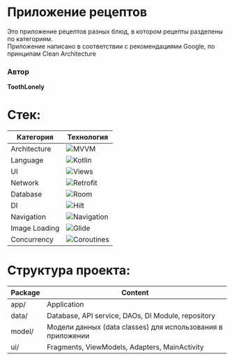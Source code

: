 # Приложение рецептов

Это приложение рецептов разных блюд, в котором рецепты разделены по категориям.  
Приложение написано в соответствии с рекомендациями Google, по принципам Clean Architecture

### Автор

**ToothLonely**

# Стек:

| Категория     | Технология                                                          |
|---------------|---------------------------------------------------------------------|
| Architecture  | ![MVVM](https://img.shields.io/badge/MVVM-purple)                   |
| Language      | ![Kotlin](https://img.shields.io/badge/Kotlin-blue)                 |
| UI            | ![Views](https://img.shields.io/badge/Views-XML-lightgrey)          |
| Network       | ![Retrofit](https://img.shields.io/badge/Retrofit-green)            |
| Database      | ![Room](https://img.shields.io/badge/Room-red)                      |
| DI            | ![Hilt](https://img.shields.io/badge/Hilt-orange)                   |
| Navigation    | ![Navigation](https://img.shields.io/badge/Navigation-Jetpack-grey) |
| Image Loading | ![Glide](https://img.shields.io/badge/Glide-yellow)                 |
| Concurrency   | ![Coroutines](https://img.shields.io/badge/Coroutines-yellowgreen)  |

# Структура проекта:

| Package | Content                                                     |
|---------|-------------------------------------------------------------|
| app/    | Application                                                 | 
| data/   | Database, API service, DAOs, DI Module, repository          | 
| model/  | Модели данных (data classes) для использования в приложении | 
| ui/     | Fragments, ViewModels, Adapters, MainActivity               |